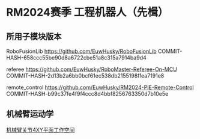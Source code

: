 # RM2024赛季 工程机器人（先楫）

## 所用子模块版本

RoboFusionLib https://github.com/EuwHusky/RoboFusionLib COMMIT-HASH-658ccc55be90d8a6722cbe51a8c315a7914ba9d4

referee https://github.com/EuwHusky/RoboMaster-Referee-On-MCU COMMIT-HASH-2d13b2a6bb0bcf61ec538db2155198ffea7191e8

remote_control https://github.com/EuwHusky/RM2024-PIE-Remote-Control COMMIT-HASH-b99c37fe4f9f4ccc8d4bbf8256763350d7b10e5e

## 机械臂运动学

[机械臂关节4XY平面工作空间](https://www.geogebra.org/calculator/h5jxhkkc "不要尝试看草图")
